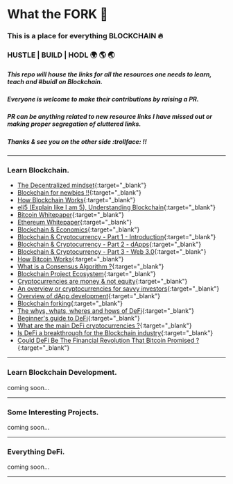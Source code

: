# What the FORK :fork_and_knife:

### This is a place for everything BLOCKCHAIN :fire:

### HUSTLE  |  BUILD  |  HODL :earth_africa: :earth_americas: :earth_asia:

##### This repo will house the links for all the resources one needs to learn, teach and #buidl on Blockchain.

##### Everyone is welcome to make their contributions by raising a PR.
##### PR can be anything related to new resource links I have missed out or making proper segregation of cluttered links.
##### Thanks & see you on the other side :trollface: !!

-------------------------------------------------------------------------

### Learn Blockchain.

- [The Decentralized mindset](https://steemit.com/steemit/@sflaherty/the-decentralized-mind-breaking-the-centralized-mindset-to-achieve-true-freedom){:target="_blank"}
- [Blockchain for newbies !!](https://medium.com/@arjunism_/blockchain-for-newbies-8db91b1e946){:target="_blank"}
- [How Blockchain Works](https://onezero.medium.com/how-does-the-blockchain-work-98c8cd01d2ae){:target="_blank"}
- [eli5 (Explain like I am 5), Understanding Blockchain](https://medium.com/@_sidharth_m_/beginners-guide-to-blockchain-explaining-it-to-a-5-years-old-772caac6ae97){:target="_blank"}
- [Bitcoin Whitepaper](https://bitcoin.org/bitcoin.pdf){:target="_blank"}
- [Ethereum Whitepaper](https://ethereum.org/en/whitepaper/){:target="_blank"}
- [Blockchain & Economics](https://medium.com/cryptoeconomics-australia/the-blockchain-economy-a-beginners-guide-to-institutional-cryptoeconomics-64bf2f2beec4){:target="_blank"}
- [Blockchain & Cryptocurrency - Part 1 - Introduction](https://medium.com/blockchain-at-berkeley/blockchains-cryptocurrencies-the-new-decentralized-economy-part-1-a-gentle-introduction-edcb4824b174){:target="_blank"}
- [Blockchain & Cryptocurrency - Part 2 - dApps](https://medium.com/blockchain-at-berkeley/blockchains-cryptocurrencies-the-new-decentralized-economy-part-2-blockchain-based-apps-e6ea71236ca){:target="_blank"}
- [Blockchain & Cryptocurrency - Part 3 - Web 3.0](https://medium.com/blockchain-at-berkeley/blockchains-cryptocurrencies-the-new-decentralized-economy-part-3-the-new-internet-818d598afd0b){:target="_blank"}
- [How Bitcoin Works](https://youtu.be/bBC-nXj3Ng4){:target="_blank"}
- [What is a Consensus Algorithm ?](https://academy.binance.com/blockchain/what-is-a-blockchain-consensus-algorithm){:target="_blank"}
- [Blockchain Project Ecosystem](https://medium.com/@josh_nussbaum/blockchain-project-ecosystem-8940ababaf27){:target="_blank"}
- [Cryptocurrencies are money & not equity](https://tokeneconomy.co/cryptocurrencies-are-money-not-equity-30ff8d0491bb){:target="_blank"}
- [An overview or cryptocurrencies for savvy investors](https://medium.com/hackernoon/all-you-need-to-know-about-cryptocurrencies-an-overview-for-the-savvy-investor-bdc035b14982){:target="_blank"}
- [Overview of dApp development](https://thecontrol.co/a-brief-overview-of-dapp-development-b8ac1648322c){:target="_blank"}
- [Blockchain forking](https://medium.com/pcmag-access/why-blockchains-fork-a-tale-of-two-cryptocurrencies-67ebf561ca9c){:target="_blank"}
- [The whys, whats, wheres and hows of DeFi](https://hackernoon.com/defi-the-whys-whats-wheres-and-hows-of-decentralized-finance-7l3n3xx3){:target="_blank"}
- [Beginner's guide to DeFi](https://blog.coinbase.com/a-beginners-guide-to-decentralized-finance-defi-574c68ff43c4){:target="_blank"}
- [What are the main DeFi cryptocurrencies ?](https://medium.com/@changenow_io/what-are-the-main-defi-cryptocurrencies-a734a35b727){:target="_blank"}
- [Is DeFi a breakthrough for the Blockchain industry](https://hackernoon.com/is-defi-a-breakthrough-for-the-blockchain-industry-bu4m3uv3){:target="_blank"}
- [Could DeFi Be The Financial Revolution That Bitcoin Promised ?](https://hackernoon.com/could-defi-be-the-financial-revolution-that-bitcoin-promised-nd1p3xtb){:target="_blank"}

-------------------------------------------------------------------------

### Learn Blockchain Development.
coming soon...

-------------------------------------------------------------------------

### Some Interesting Projects.
coming soon...

-------------------------------------------------------------------------

### Everything DeFi.
coming soon...

-------------------------------------------------------------------------